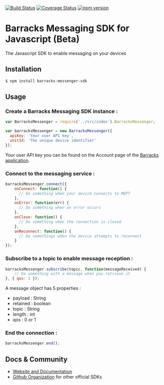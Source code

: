 [![Build Status](https://travis-ci.org/barracksiot/messenger-javascript-client.svg?branch=master)](https://travis-ci.org/barracksiot/messenger-javascript-client) 
[![Coverage Status](https://coveralls.io/repos/github/barracksiot/messenger-javascript-client/badge.svg?branch=master)](https://coveralls.io/github/barracksiot/messenger-javascript-client?branch=master)
[![npm version](https://badge.fury.io/js/barracks-messenger-sdk.svg)](https://badge.fury.io/js/barracks-messenger-sdk)

# Barracks Messaging SDK for Javascript (Beta)

The Javascript SDK to enable messaging on your devices

## Installation

```bash
$ npm install barracks-messenger-sdk
```

## Usage

### Create a Barracks Messaging SDK instance :

```js
var BarracksMessenger = require('../src/index').BarracksMessenger;

var barracksMessenger = new BarracksMessenger({
  apiKey: 'Your user API key',
  unitId: 'The unique device identifier'
});
```
Your user API key you can be found on the Account page of the [Barracks application](https://app.barracks.io/).

### Connect to the messaging service :
```js
barracksMessenger.connect({
    onConnect: function() {
      // Do something when your device connects to MQTT
    },
    onError: function(err) {
      // Do something when an error occurs
    },
    onClose: function() {
      // Do something when the connection is closed
    },
    onReconnect: function() {
      // Do somethings when the device attempts to reconnect
    }
});
```

### Subscribe to a topic to enable message reception :
```js
barracksMessenger.subscribe(topic, function(messageReceived) {
    // Do something with a message when you retrieve it
}, { qos: 1 });
```

A message object has 5 properties : 
* payload  : String
* retained : boolean
* topic    : String
* length   : int
* qos      : 0 or 1

### End the connection :

```js
barracksMessenger.end();
```

## Docs & Community

* [Website and Documentation](https://barracks.io/)
* [Github Organization](https://github.com/barracksiot) for other official SDKs
